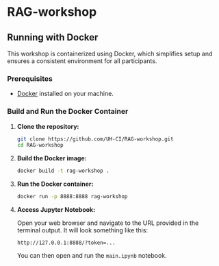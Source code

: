 # RAG-workshop

## Running with Docker

This workshop is containerized using Docker, which simplifies setup and ensures a consistent environment for all participants.

### Prerequisites

- [Docker](https://docs.docker.com/get-docker/) installed on your machine.

### Build and Run the Docker Container

1.  **Clone the repository:**

    ```bash
    git clone https://github.com/UH-CI/RAG-workshop.git
    cd RAG-workshop
    ```

2.  **Build the Docker image:**

    ```bash
    docker build -t rag-workshop .
    ```

3.  **Run the Docker container:**

    ```bash
    docker run -p 8888:8888 rag-workshop
    ```

4.  **Access Jupyter Notebook:**

    Open your web browser and navigate to the URL provided in the terminal output. It will look something like this:

    ```
    http://127.0.0.1:8888/?token=...
    ```

    You can then open and run the `main.ipynb` notebook.
